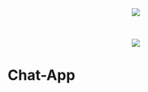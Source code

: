 <p align="center"><img src="https://laravel.com/assets/img/components/logo-laravel.svg"></p>


<br>
<p align="center"><img src="{{ asset('image/1.jpg') }}"></p>


# Chat-App
